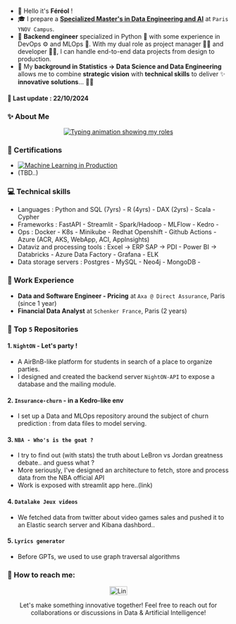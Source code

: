 - 👋 Hello it's **Féréol** !
- 🎓 I prepare a **[Specialized Master's in Data Engineering and AI](https://www.ynov.com/formations/informatique/mastere-data-engineer)** at `Paris YNOV Campus`.
- 💼 **Backend engineer** specialized in Python 🐍 with some experience in DevOps ⚙ and MLOps 🤖. With my dual role as project manager 👷‍♂️ and developer 👨‍💻, I can handle end-to-end data projects from design to production.
- 📌 My **background in Statistics -> Data Science and Data Engineering** allows me to combine **strategic vision** with **technical skills** to deliver ✨ **innovative solutions**... 🤹‍♂️ 

#### 🔄 Last update : 22/10/2024

<!--
from analytics to engineering

**fereol023/fereol023** is a ✨ _special_ ✨ repository because its `README.md` (this file) appears on your GitHub profile.

Here are some ideas to get you started:

- 🔭 I’m currently working on ...
- 🌱 I’m currently learning ...
- 👯 I’m looking to collaborate on ...
- 🤔 I’m looking for help with ...
- 💬 Ask me about ...
- 📫 How to reach me: ...
- 😄 Pronouns: ...
- ⚡ Fun fact: ...
-->

### ✨ About Me

<p align="center">
  <a href="https://github.com/DenverCoder1/readme-typing-svg">
    <img src="https://readme-typing-svg.herokuapp.com?lines=Data+Analysis+📊;Machine+Learning+Engineering+🤖;Data+Engineering+⚙️&center=true&width=900&height=50" alt="Typing animation showing my roles">
  </a>
</p>

### 🏅 Certifications
- [![Machine Learning in Production](https://img.shields.io/badge/Coursera-MLOps-blue)](https://coursera.org/verify/9PJW3LW2JALC)
- (TBD..)

### 💻 Technical skills
- Languages : Python and SQL (7yrs) - R (4yrs) - DAX (2yrs) - Scala - Cypher
- Frameworks : FastAPI - Streamlit - Spark/Hadoop - MLFlow - Kedro -
- Ops : Docker - K8s - Minikube - Redhat Openshift - Github Actions - Azure (ACR, AKS, WebApp, ACI, AppInsights)
- Dataviz and processing tools : Excel -> ERP SAP -> PDI - Power BI -> Databricks - Azure Data Factory - Grafana - ELK
- Data storage servers : Postgres - MySQL - Neo4j - MongoDB - 

### 💼 Work Experience
- **Data and Software Engineer - Pricing** at `Axa @ Direct Assurance`, Paris (since 1 year)
- **Financial Data Analyst** at `Schenker France`, Paris (2 years)

### 🌟 Top `5` Repositories

#### 1. `NightON` - Let's party !
- A AirBnB-like platform for students in search of a place to organize parties.
- I designed and created the backend server `NightON-API` to expose a database and the mailing module.   

#### 2. `Insurance-churn` - in a Kedro-like env
 - I set up a Data and MLOps repository around the subject of churn prediction : from data files to model serving.   
   
#### 3. `NBA - Who's is the goat ?`
 - I try to find out (with stats) the truth about LeBron vs Jordan greatness debate.. and guess what ?
 - More seriously, I've designed an architecture to fetch, store and process data from the NBA official API
 - Work is exposed with streamlit app here..(link)
   
#### 4. `Datalake Jeux videos`  
  - We fetched data from twitter about video games sales and pushed it to an Elastic search server and Kibana dashbord..
      
#### 5. `Lyrics generator`   
  - Before GPTs, we used to use graph traversal algorithms
    
### 🤙 How to reach me:
<p align="center">
  <a href="https://www.linkedin.com/in/fereol-gbenou/" target="_blank">
    <img align="center" alt="LinkedIn" height="20" src="https://raw.githubusercontent.com/rahuldkjain/github-profile-readme-generator/master/src/images/icons/Social/linked-in-alt.svg" width="40"/>
  </a>
</p>

<p align="center">
  Let's make something innovative together! Feel free to reach out for collaborations or discussions in Data & Artificial Intelligence!
</p>
